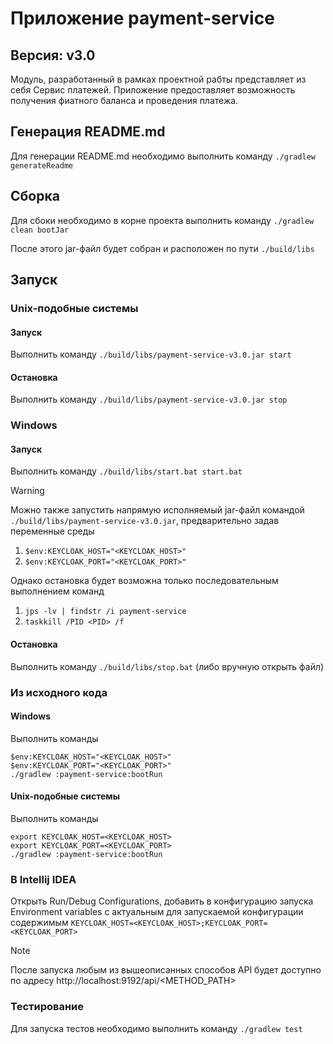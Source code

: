 # Приложение payment-service
## Версия: v3.0
Модуль, разработанный в рамках проектной рабты представляет из себя Сервис платежей.
Приложение предоставляет возможность получения фиатного баланса и проведения платежа.

## Генерация README.md
Для генерации README.md необходимо выполнить команду `./gradlew generateReadme`

## Сборка
Для сбоки необходимо в корне проекта выполнить команду    `./gradlew clean bootJar`

После этого jar-файл будет собран и расположен по пути `./build/libs`

## Запуск
### Unix-подобные системы
#### Запуск
Выполнить команду `./build/libs/payment-service-v3.0.jar start`

#### Остановка
Выполнить команду `./build/libs/payment-service-v3.0.jar stop`

### Windows
#### Запуск
Выполнить команду `./build/libs/start.bat start.bat`

> [!WARNING]
> Можно также запустить напрямую исполняемый jar-файл командой `./build/libs/payment-service-v3.0.jar`, предварительно задав переменные среды
> 1.  `$env:KEYCLOAK_HOST="<KEYCLOAK_HOST>"`
> 2.  `$env:KEYCLOAK_PORT="<KEYCLOAK_PORT>"`
> 
> Однако остановка будет возможна только последовательным выполнением команд
> 1. `jps -lv | findstr /i payment-service`
> 2. `taskkill /PID <PID> /f`

#### Остановка
Выполнить команду `./build/libs/stop.bat` (либо вручную открыть файл)

### Из исходного кода
#### Windows
Выполнить команды

    $env:KEYCLOAK_HOST="<KEYCLOAK_HOST>"
    $env:KEYCLOAK_PORT="<KEYCLOAK_PORT>"
    ./gradlew :payment-service:bootRun

#### Unix-подобные системы 
Выполнить команды

    export KEYCLOAK_HOST=<KEYCLOAK_HOST>
    export KEYCLOAK_PORT=<KEYCLOAK_PORT>
    ./gradlew :payment-service:bootRun

### В Intellij IDEA
Открыть Run/Debug Configurations, добавить в конфигурацию запуска Environment variables с актуальным для запускаемой конфигурации содержимым
`KEYCLOAK_HOST=<KEYCLOAK_HOST>;KEYCLOAK_PORT=<KEYCLOAK_PORT>`

> [!NOTE]
>После запуска любым из вышеописанных способов API будет доступно по адресу http://localhost:9192/api/<METHOD_PATH>

### Тестирование
Для запуска тестов необходимо выполнить команду `./gradlew test`